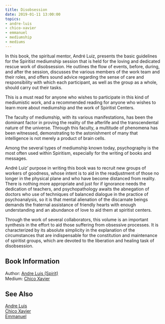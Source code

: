 ```yaml
---
title: Disobsession
date: 2019-01-11 13:00:00
topics: 
- andre-luis
- chico-xavier
- emmanuel
- mediumship
- mediums
---
```


In this book, the spiritual mentor, André Luiz, presents the basic guidelines
for the Spiritist mediumship session that is held for the loving and dedicated
rescue work of disobsession.  He outlines the flow of events, before, during,
and after the session, discusses the various members of the work team and their
roles, and offers sound advice regarding the sense of care and responsibility
with which each participant, as well as the group as a whole, should carry out
their tasks.

This is a must read for anyone who wishes to participate in this kind of
mediumistic work, and a recommended reading for anyone who wishes to learn more
about mediumship and the work of Spiritist Centers.

The faculty of mediumship, with its various manifestations, has been the
dominant factor in proving the reality of the afterlife and the transcendental
nature of the universe. Through this faculty, a multitude of phenomena has been
witnessed, demonstrating to the astonishment of many that intelligence is not
merely a product of brain cells.

Among the several types of mediumship known today, psychography is the most
often used within Spiritism, especially for the writing of books and messages.

André Luiz’ purpose in writing this book was to recruit new groups of workers of
goodness, whose intent is to aid in the readjustment of those no longer in the
physical plane and who have become distanced from reality. There is nothing more
appropriate and just for if ignorance needs the dedication of teachers, and
psychopathology awaits the abnegation of doctors who use of techniques of
balanced dialogue in the practice of psychoanalysis, so it is that mental
alienation of the discarnate beings demands the fraternal assistance of friendly
hearts with enough understanding and an abundance of love to aid them at
spiritist centers.

Through the work of several collaborators, this volume is an important synthesis
in the effort to aid those suffering from obsessive processes. It is
characterized by its absolute simplicity in the explanation of the circumstances
that are indispensable for the constitution and maintenance of spiritist groups,
which are devoted to the liberation and healing task of disobsession.

## Book Information
Author: [Andre Luis (Spirit)](/bio/andre-luis)  
Medium: [Chico Xavier](/bio/chico-xavier)  

## See Also
[Andre Luis](/bio/andre-luis)  
[Chico Xavier](/bio/chico-xavier)  
[Emmanuel](/bio/emmanuel)  

